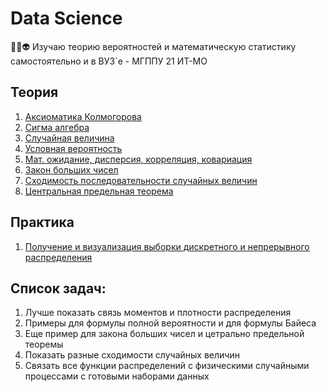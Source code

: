 # Data Science
🧠🤖👽 Изучаю теорию вероятностей и математическую статистику самостоятельно и в ВУЗ`е - МГППУ 21 ИТ-МО

## Теория
1. <a href="./01. Аксиоматика Колмогорова.ipynb">Аксиоматика Колмогорова</a>
2. <a href="./02. Сигма алгебра.ipynb">Сигма алгебра</a>
3. <a href="./03. Случайная величина.ipynb">Случайная величина</a>
4. <a href="./04. Условная вероятность.ipynb">Условная вероятность</a>
5. <a href="./05. Мат. ожидание, дисперсия, корреляция, ковариация.ipynb">Мат. ожидание, дисперсия, корреляция, ковариация</a>
6. <a href="./06. Закон больших чисел.ipynb">Закон больших чисел</a>
7. <a href="./07. Сходимость последовательности случайных величин.ipynb">Сходимость последовательности случайных величин</a>
8. <a href="./08. Центральная предельная теорема.ipynb">Центральная предельная теорема</a>

## Практика
1. <a href="./Математическая статистика Практика 1.ipynb">Получение и визуализация выборки дискретного и непрерывного распределения</a>

## Список задач:

1. Лучше показать связь моментов и плотности распределения
2. Примеры для формулы полной вероятности и для формулы Байеса
3. Еще пример для закона больших чисел и цетрально предельной теоремы
4. Показать разные сходимости случайных величин
5. Связать все функции распределений с физическими случайными процессами с готовыми наборами данных
